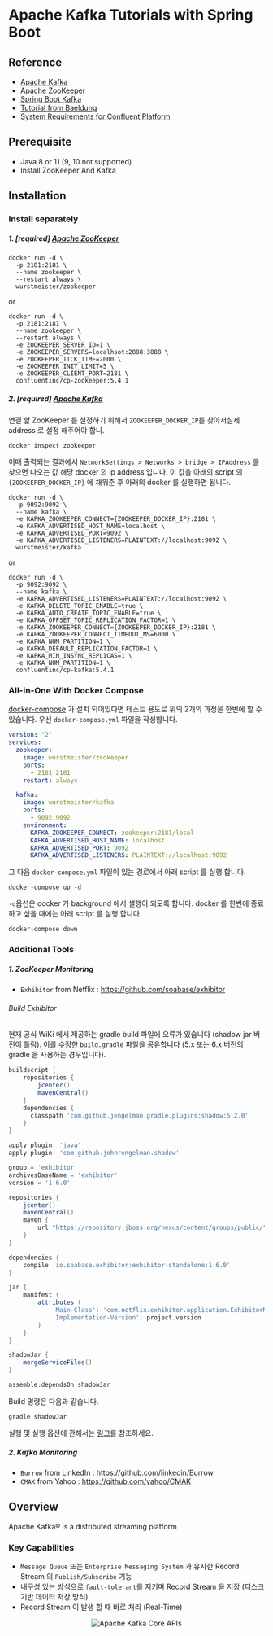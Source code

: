 # Apache Kafka Tutorials with Spring Boot

## Reference

* [Apache Kafka](https://kafka.apache.org/)
* [Apache ZooKeeper](https://zookeeper.apache.org/)
* [Spring Boot Kafka](https://docs.spring.io/spring-boot/docs/2.2.6.RELEASE/reference/htmlsingle/#boot-features-kafka)
* [Tutorial from Baeldung](https://www.baeldung.com/spring-kafka)
* [System Requirements for Confluent Platform](https://docs.confluent.io/current/installation/system-requirements.html)

## Prerequisite

* Java 8 or 11 (9, 10 not supported)
* Install ZooKeeper And Kafka

## Installation

### Install separately

##### 1. [required] [Apache ZooKeeper](https://github.com/wurstmeister/zookeeper-docker)

```shell script
docker run -d \
  -p 2181:2181 \
  --name zookeeper \
  --restart always \
  wurstmeister/zookeeper
```
or
```shell script
docker run -d \
  -p 2181:2181 \
  --name zookeeper \
  --restart always \
  -e ZOOKEEPER_SERVER_ID=1 \
  -e ZOOKEEPER_SERVERS=localhsot:2888:3888 \
  -e ZOOKEEPER_TICK_TIME=2000 \
  -e ZOOKEEPER_INIT_LIMIT=5 \
  -e ZOOKEEPER_CLIENT_PORT=2181 \
  confluentinc/cp-zookeeper:5.4.1
```

##### 2. [required] [Apache Kafka](https://github.com/wurstmeister/kafka-docker)

연결 할 ZooKeeper 를 설정하기 위해서 `ZOOKEEPER_DOCKER_IP`를 찾아서실제 address 로 설정 해주어야 합니.
```shell script
docker inspect zookeeper
```

이때 출력되는 결과에서 `NetworkSettings > Networks > bridge > IPAddress` 를 찾으면 나오는 값 해당 docker 의 ip address 입니다. 이 값을 아래의 script 의 `{ZOOKEEPER_DOCKER_IP}` 에 채워준 후 아래의 docker 를 실행하면 됩니다. 

```shell script
docker run -d \
  -p 9092:9092 \
  --name kafka \
  -e KAFKA_ZOOKEEPER_CONNECT={ZOOKEEPER_DOCKER_IP}:2181 \
  -e KAFKA_ADVERTISED_HOST_NAME=localhost \
  -e KAFKA_ADVERTISED_PORT=9092 \
  -e KAFKA_ADVERTISED_LISTENERS=PLAINTEXT://localhost:9092 \
  wurstmeister/kafka
```
or
```shell script
docker run -d \
  -p 9092:9092 \
  --name kafka \
  -e KAFKA_ADVERTISED_LISTENERS=PLAINTEXT://localhost:9092 \
  -e KAFKA_DELETE_TOPIC_ENABLE=true \
  -e KAFKA_AUTO_CREATE_TOPIC_ENABLE=true \
  -e KAFKA_OFFSET_TOPIC_REPLICATION_FACTOR=1 \
  -e KAFKA_ZOOKEEPER_CONNECT={ZOOKEEPER_DOCKER_IP}:2181 \
  -e KAFKA_ZOOKEEPER_CONNECT_TIMEOUT_MS=6000 \
  -e KAFKA_NUM_PARTITION=1 \
  -e KAFKA_DEFAULT_REPLICATION_FACTOR=1 \
  -e KAFKA_MIN_INSYNC_REPLICAS=1 \
  -e KAFKA_NUM_PARTITION=1 \
  confluentinc/cp-kafka:5.4.1
```

### All-in-One With Docker Compose

[docker-compose](https://docs.docker.com/compose/install/) 가 설치 되어있다면 테스트 용도로 위의 2개의 과정을 한번에 할 수 있습니다. 우선 `docker-compose.yml` 파일을 작성합니다.
```yaml
version: "2"
services:
  zookeeper:
    image: wurstmeister/zookeeper
    ports:
      - 2181:2181
    restart: always

  kafka:
    image: wurstmeister/kafka
    ports:
      - 9092:9092
    environment:
      KAFKA_ZOOKEEPER_CONNECT: zookeeper:2181/local
      KAFKA_ADVERTISED_HOST_NAME: localhost
      KAFKA_ADVERTISED_PORT: 9092
      KAFKA_ADVERTISED_LISTENERS: PLAINTEXT://localhost:9092
```

그 다음 `docker-compose.yml` 파일이 있는 경로에서 아래 script 를 실행 합니다.
```shell script
docker-compose up -d
```

`-d`옵션은 docker 가 background 에서 샐행이 되도록 합니다. docker 를 한번에 종료하고 싶을 때에는 아래 script 를 실행 합니다.
```shell script
docker-compose down
```

### Additional Tools

##### 1. ZooKeeper Monitoring
* `Exhibitor` from Netflix : https://github.com/soabase/exhibitor

###### Build Exhibitor

현재 공식 WiKi 에서 제공하는 gradle build 파일에 오류가 있습니다 (shadow jar 버전이 틀림). 이를 수정한 `build.gradle` 파일을 공유합니다 (5.x 또는 6.x 버전의 gradle 을 사용하는 경우입니다).

```groovy
buildscript {
    repositories {
        jcenter()
        mavenCentral()
    }
    dependencies {
      classpath 'com.github.jengelman.gradle.plugins:shadow:5.2.0'
    }
}

apply plugin: 'java'
apply plugin: 'com.github.johnrengelman.shadow'

group = 'exhibitor'
archivesBaseName = 'exhibitor'
version = '1.6.0'

repositories {
    jcenter()
    mavenCentral()
    maven {
        url "https://repository.jboss.org/nexus/content/groups/public/"
    }
}

dependencies {
    compile 'io.soabase.exhibitor:exhibitor-standalone:1.6.0'
}

jar {
    manifest {
        attributes (
            'Main-Class': 'com.netflix.exhibitor.application.ExhibitorMain',
            'Implementation-Version': project.version
        )
    }
}

shadowJar {
    mergeServiceFiles()
}

assemble.dependsOn shadowJar
``` 

Build 명령은 다음과 같습니다.

```shell script
gradle shadowJar
```

실행 및 실행 옵션에 관해서는 [링크](https://github.com/soabase/exhibitor/wiki/Running-Exhibitor)를 참조하세요.

##### 2. Kafka Monitoring
* `Burrow` from LinkedIn : https://github.com/linkedin/Burrow
* `CMAK` from Yahoo : https://github.com/yahoo/CMAK

## Overview
Apache Kafka® is a distributed streaming platform

### Key Capabilities
* `Message Queue` 또는 `Enterprise Messaging System` 과 유사한 Record Stream 의 `Publish/Subscribe` 기능
* 내구성 있는 방식으로 `fault-tolerant`를 지키며 Record Stream 을 저장 (디스크 기반 데이터 저장 방식)
* Record Stream 이 발생 할 때 바로 처리 (Real-Time)

<p align="center">
  <img src="https://kafka.apache.org/24/images/kafka-apis.png" alt="Apache Kafka Core APIs"/>
</p>